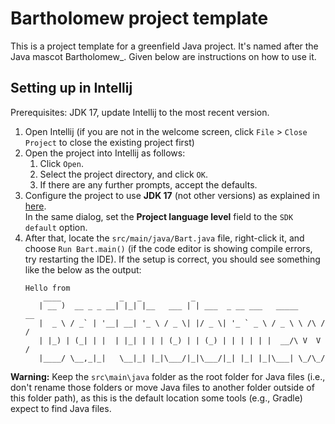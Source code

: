 # Bartholomew project template

This is a project template for a greenfield Java project. It's named after the Java mascot Bartholomew_. Given below are instructions on how to use it.

## Setting up in Intellij

Prerequisites: JDK 17, update Intellij to the most recent version.

1. Open Intellij (if you are not in the welcome screen, click `File` > `Close Project` to close the existing project first)
1. Open the project into Intellij as follows:
   1. Click `Open`.
   1. Select the project directory, and click `OK`.
   1. If there are any further prompts, accept the defaults.
1. Configure the project to use **JDK 17** (not other versions) as explained in [here](https://www.jetbrains.com/help/idea/sdk.html#set-up-jdk).<br>
   In the same dialog, set the **Project language level** field to the `SDK default` option.
1. After that, locate the `src/main/java/Bart.java` file, right-click it, and choose `Run Bart.main()` (if the code editor is showing compile errors, try restarting the IDE). If the setup is correct, you should see something like the below as the output:
   ```
   Hello from
       ____             _   _           _                               
      | __ )  __ _ _ __| |_| |__   ___ | | ___  _ __ ___   _____      __
      |  _ \ / _` | '__| __| '_ \ / _ \| |/ _ \| '_ ` _ \ / _ \ \ /\ / /
      | |_) | (_| | |  | |_| | | | (_) | | (_) | | | | | |  __/\ V  V / 
      |____/ \__,_|_|   \__|_| |_|\___/|_|\___/|_| |_| |_|\___| \_/\_/  
   ```

**Warning:** Keep the `src\main\java` folder as the root folder for Java files (i.e., don't rename those folders or move Java files to another folder outside of this folder path), as this is the default location some tools (e.g., Gradle) expect to find Java files.
